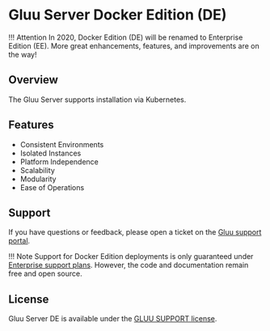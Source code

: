 # Gluu Server Docker Edition (DE)
!!! Attention
    In 2020, Docker Edition (DE) will be renamed to Enterprise Edition (EE). More great enhancements, features, and improvements are on the way!


## Overview
The Gluu Server supports installation via Kubernetes. 

## Features
- Consistent Environments
- Isolated Instances
- Platform Independence
- Scalability
- Modularity
- Ease of Operations

## Support
If you have questions or feedback, please open a ticket on the [Gluu support portal](https://support.gluu.org/).

!!! Note
    Support for Docker Edition deployments is only guaranteed under [Enterprise support plans](https://gluu.org/pricing). However, the code and documentation remain free and open source.
    
## License

Gluu Server DE is available under the [GLUU SUPPORT license](https://github.com/GluuFederation/enterprise-edition/blob/4.0/LICENSE).
